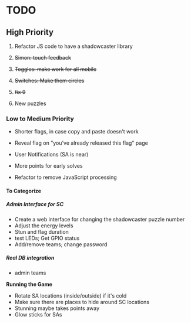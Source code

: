 

# TODO

## High Priority
1. Refactor JS code to have a shadowcaster library

2. <strike>Simon: touch feedback</strike>

3. <strike>Toggles: make work for all mobile</strike>

4. <strike>Switches: Make them circles</strike>

5. <strike>fix 9</strike>

6. New puzzles

### Low to Medium Priority
- Shorter flags, in case copy and paste doesn't work

- Reveal flag on "you've already released this flag" page

- User Notifications (SA is near)

- More points for early solves

- Refactor to remove JavaScript processing

#### To Categorize
##### Admin Interface for SC
 - Create a web interface for changing the shadowcaster puzzle number
 - Adjust the energy levels
 - Stun and flag duration
 - test LEDs; Get GPIO status
 - Add/remove teams; change password

##### Real DB integration
 - admin teams


**Running the Game**
- Rotate SA locations (inside/outside) if it's cold
- Make sure there are places to hide around SC locations
- Stunning maybe takes points away
- Glow sticks for SAs
